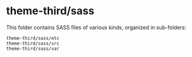 # theme-third/sass

This folder contains SASS files of various kinds, organized in sub-folders:

    theme-third/sass/etc
    theme-third/sass/src
    theme-third/sass/var
